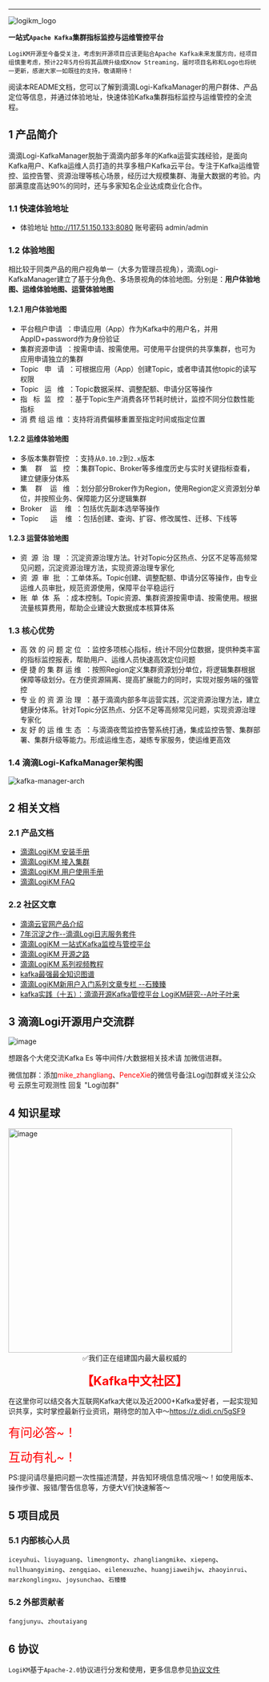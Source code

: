 
---

![logikm_logo](https://user-images.githubusercontent.com/71620349/125024570-9e07a100-e0b3-11eb-8ebc-22e73e056771.png)

**一站式`Apache Kafka`集群指标监控与运维管控平台**

`LogiKM开源至今备受关注，考虑到开源项目应该更贴合Apache Kafka未来发展方向，经项目组慎重考虑，预计22年5月份将其品牌升级成Know Streaming，届时项目名称和Logo也将统一更新，感谢大家一如既往的支持，敬请期待！`

阅读本README文档，您可以了解到滴滴Logi-KafkaManager的用户群体、产品定位等信息，并通过体验地址，快速体验Kafka集群指标监控与运维管控的全流程。


## 1 产品简介
滴滴Logi-KafkaManager脱胎于滴滴内部多年的Kafka运营实践经验，是面向Kafka用户、Kafka运维人员打造的共享多租户Kafka云平台。专注于Kafka运维管控、监控告警、资源治理等核心场景，经历过大规模集群、海量大数据的考验。内部满意度高达90%的同时，还与多家知名企业达成商业化合作。

### 1.1 快速体验地址

- 体验地址 http://117.51.150.133:8080  账号密码 admin/admin

### 1.2 体验地图
相比较于同类产品的用户视角单一（大多为管理员视角），滴滴Logi-KafkaManager建立了基于分角色、多场景视角的体验地图。分别是：**用户体验地图、运维体验地图、运营体验地图**

#### 1.2.1 用户体验地图
- 平台租户申请&nbsp;&nbsp;：申请应用（App）作为Kafka中的用户名，并用 AppID+password作为身份验证
- 集群资源申请&nbsp;&nbsp;：按需申请、按需使用。可使用平台提供的共享集群，也可为应用申请独立的集群
- Topic&nbsp;&nbsp;&nbsp;申&nbsp;&nbsp;&nbsp;请&nbsp;&nbsp;：可根据应用（App）创建Topic，或者申请其他topic的读写权限
- Topic&nbsp;&nbsp;&nbsp;运&nbsp;&nbsp;&nbsp;维&nbsp;&nbsp;：Topic数据采样、调整配额、申请分区等操作
- 指&nbsp;&nbsp;&nbsp;标&nbsp;&nbsp;监&nbsp;&nbsp;&nbsp;控&nbsp;&nbsp;：基于Topic生产消费各环节耗时统计，监控不同分位数性能指标
- 消&nbsp;费&nbsp;组&nbsp;运&nbsp;维&nbsp;：支持将消费偏移重置至指定时间或指定位置

#### 1.2.2 运维体验地图
- 多版本集群管控&nbsp;&nbsp;：支持从`0.10.2`到`2.x`版本
- 集&nbsp;&nbsp;&nbsp;&nbsp;群&nbsp;&nbsp;&nbsp;&nbsp;监&nbsp;&nbsp;&nbsp;控&nbsp;&nbsp;：集群Topic、Broker等多维度历史与实时关键指标查看，建立健康分体系
- 集&nbsp;&nbsp;&nbsp;&nbsp;群&nbsp;&nbsp;&nbsp;&nbsp;运&nbsp;&nbsp;&nbsp;维&nbsp;&nbsp;：划分部分Broker作为Region，使用Region定义资源划分单位，并按照业务、保障能力区分逻辑集群
- Broker&nbsp;&nbsp;&nbsp;&nbsp;运&nbsp;&nbsp;&nbsp;&nbsp;维&nbsp;&nbsp;：包括优先副本选举等操作
- Topic&nbsp;&nbsp;&nbsp;&nbsp;&nbsp;&nbsp;运&nbsp;&nbsp;&nbsp;&nbsp;维&nbsp;&nbsp;：包括创建、查询、扩容、修改属性、迁移、下线等


#### 1.2.3 运营体验地图
- 资&nbsp;&nbsp;源&nbsp;&nbsp;治&nbsp;&nbsp;理&nbsp;&nbsp;：沉淀资源治理方法。针对Topic分区热点、分区不足等高频常见问题，沉淀资源治理方法，实现资源治理专家化
- 资&nbsp;&nbsp;源&nbsp;&nbsp;审&nbsp;&nbsp;批&nbsp;&nbsp;：工单体系。Topic创建、调整配额、申请分区等操作，由专业运维人员审批，规范资源使用，保障平台平稳运行
- 账&nbsp;&nbsp;单&nbsp;&nbsp;体&nbsp;&nbsp;系&nbsp;&nbsp;：成本控制。Topic资源、集群资源按需申请、按需使用。根据流量核算费用，帮助企业建设大数据成本核算体系

### 1.3 核心优势
- 高&nbsp;效&nbsp;的&nbsp;问&nbsp;题&nbsp;定&nbsp;位&nbsp;&nbsp;：监控多项核心指标，统计不同分位数据，提供种类丰富的指标监控报表，帮助用户、运维人员快速高效定位问题
- 便&nbsp;捷&nbsp;的&nbsp;集&nbsp;群&nbsp;运&nbsp;维&nbsp;&nbsp;：按照Region定义集群资源划分单位，将逻辑集群根据保障等级划分。在方便资源隔离、提高扩展能力的同时，实现对服务端的强管控
- 专&nbsp;业&nbsp;的&nbsp;资&nbsp;源&nbsp;治&nbsp;理&nbsp;&nbsp;：基于滴滴内部多年运营实践，沉淀资源治理方法，建立健康分体系。针对Topic分区热点、分区不足等高频常见问题，实现资源治理专家化
- 友&nbsp;好&nbsp;的&nbsp;运&nbsp;维&nbsp;生&nbsp;态&nbsp;&nbsp;：与滴滴夜莺监控告警系统打通，集成监控告警、集群部署、集群升级等能力。形成运维生态，凝练专家服务，使运维更高效

### 1.4 滴滴Logi-KafkaManager架构图

![kafka-manager-arch](https://img-ys011.didistatic.com/static/dicloudpub/do1_xgDHNDLj2ChKxctSuf72)


## 2 相关文档

### 2.1 产品文档
- [滴滴LogiKM 安装手册](docs/install_guide/install_guide_cn.md)
- [滴滴LogiKM 接入集群](docs/user_guide/add_cluster/add_cluster.md)
- [滴滴LogiKM 用户使用手册](docs/user_guide/user_guide_cn.md)
- [滴滴LogiKM FAQ](docs/user_guide/faq.md)

### 2.2 社区文章
- [滴滴云官网产品介绍](https://www.didiyun.com/production/logi-KafkaManager.html)
- [7年沉淀之作--滴滴Logi日志服务套件](https://mp.weixin.qq.com/s/-KQp-Qo3WKEOc9wIR2iFnw)
- [滴滴LogiKM 一站式Kafka监控与管控平台](https://mp.weixin.qq.com/s/9qSZIkqCnU6u9nLMvOOjIQ)
- [滴滴LogiKM 开源之路](https://xie.infoq.cn/article/0223091a99e697412073c0d64)
- [滴滴LogiKM 系列视频教程](https://space.bilibili.com/442531657/channel/seriesdetail?sid=571649)
- [kafka最强最全知识图谱](https://www.szzdzhp.com/kafka/)
- [滴滴LogiKM新用户入门系列文章专栏 --石臻臻](https://www.szzdzhp.com/categories/LogIKM/)
- [kafka实践（十五）：滴滴开源Kafka管控平台 LogiKM研究--A叶子叶来](https://blog.csdn.net/yezonggang/article/details/113106244)


## 3 滴滴Logi开源用户交流群

![image](https://user-images.githubusercontent.com/5287750/111266722-e531d800-8665-11eb-9242-3484da5a3099.png)  

想跟各个大佬交流Kafka Es 等中间件/大数据相关技术请 加微信进群。

微信加群：添加<font color=red>mike_zhangliang</font>、<font color=red>PenceXie</font>的微信号备注Logi加群或关注公众号 云原生可观测性 回复 "Logi加群"

## 4 知识星球

<img width="447" alt="image" src="https://user-images.githubusercontent.com/71620349/147314042-843a371a-48c0-4d9a-a65e-ca40236f3300.png">

<br>
<center>
  ✅我们正在组建国内最大最权威的
</center>
<br>
<center>
<font color=red size=5><b>【Kafka中文社区】</b></font>
</center>
  
在这里你可以结交各大互联网Kafka大佬以及近2000+Kafka爱好者，一起实现知识共享，实时掌控最新行业资讯，期待您的加入中～https://z.didi.cn/5gSF9  

<font color=red size=5>有问必答~！  </font>

<font color=red size=5>互动有礼~！  </font>

PS:提问请尽量把问题一次性描述清楚，并告知环境信息情况哦～！如使用版本、操作步骤、报错/警告信息等，方便大V们快速解答～

## 5 项目成员

### 5.1 内部核心人员

`iceyuhui`、`liuyaguang`、`limengmonty`、`zhangliangmike`、`xiepeng`、`nullhuangyiming`、`zengqiao`、`eilenexuzhe`、`huangjiaweihjw`、`zhaoyinrui`、`marzkonglingxu`、`joysunchao`、`石臻臻`


### 5.2 外部贡献者

`fangjunyu`、`zhoutaiyang`


## 6 协议

`LogiKM`基于`Apache-2.0`协议进行分发和使用，更多信息参见[协议文件](./LICENSE)
